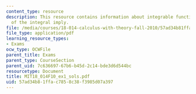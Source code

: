 ```yaml
---
content_type: resource
description: This resource contains information about integrable function and Properties
  of the integral imply.
file: /media/courses/18-014-calculus-with-theory-fall-2010/57ad34b81ffac7858c38f3985d07a397_MIT18_014F10_ex1_sols.pdf
file_type: application/pdf
learning_resource_types:
- Exams
ocw_type: OCWFile
parent_title: Exams
parent_type: CourseSection
parent_uid: 7c636697-67b6-b45d-2c14-bde3d6d544bc
resourcetype: Document
title: MIT18_014F10_ex1_sols.pdf
uid: 57ad34b8-1ffa-c785-8c38-f3985d07a397
---
```

